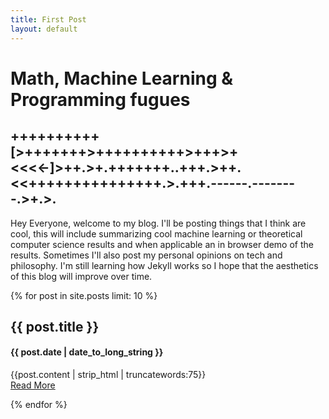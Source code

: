 ```yaml
---
title: First Post
layout: default
---
```

# Math, Machine Learning & Programming fugues

## ++++++++++[>+++++++>++++++++++>+++>+<<<<-]>++.>+.+++++++..+++.>++.<<+++++++++++++++.>.+++.------.--------.>+.>.




Hey Everyone, welcome to my blog. I'll be posting things that I think are cool, this will include summarizing cool machine learning or theoretical computer science results and when applicable an in browser demo of the results. Sometimes I'll also post my personal opinions on tech and philosophy. I'm still learning how Jekyll works so I hope that the aesthetics of this blog will improve over time.

{% for post in site.posts limit: 10 %}
<div class="row-fluid">
  <div class="span12">
    <h2>{{ post.title }}</h2>
    <h4>{{ post.date | date_to_long_string }}</h4>
    <p>
      {{post.content | strip_html | truncatewords:75}}<br>
      <a href="{{ post.url }}">Read More</a>
    </p>
  </div>
</div>
{% endfor %}